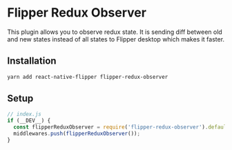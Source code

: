 # Flipper Redux Observer

This plugin allows you to observe redux state. 
It is sending diff between old and new states instead of all states to Flipper desktop which makes it faster.

## Installation

```bash
yarn add react-native-flipper flipper-redux-observer
```

## Setup

```js
// index.js
if (__DEV__) {
  const flipperReduxObserver = require('flipper-redux-observer').default;
  middlewares.push(flipperReduxObserver());
}
```
